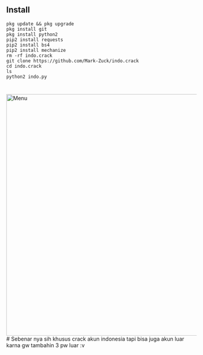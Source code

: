 ## Install
````
pkg update && pkg upgrade
pkg install git
pkg install python2
pip2 install requests
pip2 install bs4
pip2 install mechanize
rm -rf indo.crack
git clone https://github.com/Mark-Zuck/indo.crack
cd indo.crack
ls
python2 indo.py
````
#
<img src="https://github.com/Mark-Zuck/indo.crack/blob/main/s/S.jpg" width="640" title="Menu" alt="Menu">
#
Sebenar nya sih khusus crack akun indonesia tapi bisa juga akun luar karna gw tambahin 3 pw luar :v
